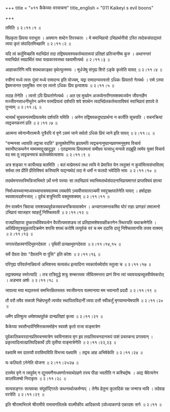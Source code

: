 +++
title = "०११ कैकेय्याः वरयाचना"
title_english = "011 Kaikeyi s evil boons"

+++


तमिति  ॥  २।११।१  ॥   

  

विप्रकृता प्रियया पराभूता । अवमानः शब्देन तिरस्कारः । मे ममाभिप्रायो
ऽभिप्रार्थनीयो ऽस्ति त्वदेकसंपाद्यस्तं त्वया कृतं संपादितमिच्छामि  ॥ 
२।११।२  ॥   

  

यदि त्वं कर्तुमिच्छसि मदभिप्रेतं तदा तद्विषयावश्यकर्तव्यतारूपां
प्रतिज्ञां प्रतिजानीष्व कुरु । अथानन्तरं मयाभिप्रेतं स्वप्रार्थितं यथा
यत्प्रकारवत्तथा वक्ष्यामीत्यर्थः  ॥  २।११।३  ॥   

  

आज्ञाकारिणि मयि शपथाकाङ्क्षा वृथेत्युत्स्मयः । मूर्धजेषु संगृह्य शिरो
ऽङ्के कृत्वेति यावत्  ॥  २।११।४  ॥   

  

स्त्रीणां मध्ये त्वत्तः पुंसां मध्ये रामादन्य इति योज्यम्, यद्वा
रामादन्यस्त्वत्तो ऽधिकः प्रियतरो नेत्यर्थः । रामे ऽस्या द्वेषमजानत
एवमुक्तिः राम एव त्वत्तो ऽधिकः प्रिय इत्याशयः  ॥  २।११।५  ॥   

  

तदाह तेनेति । त्वत्तो ऽपि प्रियतरेणेत्यर्थः । अत एव मुख्येन
अजय्येनारीणामशक्यजयेन जीवनार्हेण मज्जीवनसाधनीभूतेन अनेन परमप्रियत्वं
दर्शयति शपे शपथेन त्वदभिप्रेतकर्तव्यताविषयं स्वाभिप्रायं ज्ञापये ते
तुभ्याम्  ॥  २।११।६  ॥   

  

भाव्यर्थं सूचयन्परमप्रियत्वमेव दर्शयति यमिति । अनेन
तद्विषयकदुष्टप्रार्थना न कार्येति सूचयति । वचनक्रियां त्वद्वचनकरणं प्रति
 ॥  २।११।७  ॥   

  

आत्मना स्वेनान्यैरात्मजैः पुत्रैरपि यं वृणे ऽसमं जाने सर्वतो ऽधिकं
प्रियं जाने इति यावत्  ॥  २।११।८  ॥   

  

"यन्मनसा ध्यायति तद्वाचा वदति" इत्युक्तेर्वागिव हृदयमपि
त्वद्वचनानुष्ठानप्रवणमनुमृश्य विचार्य स्वाभीष्टकथनेन
मामस्माद्दुःखादुद्धर । एतद्रामस्य प्रियतमत्वं समीक्ष्य यत्साधु मन्यसे
तद्ब्रूहि त्वमेव युक्तं विचार्य वद मम तु त्वद्वचनमात्रं
कर्तव्यमेवेत्याशयः  ॥  २।११।९  ॥   

  

अत्र शङ्का न कार्येत्याह बलमिति । बलं मत्प्रेमरूपं तथा त्वयि मे
प्रेमास्ति येन त्वदुक्तं न कुर्यामित्यसंभावितम् सर्वथा तव प्रीतिं
प्रीतिविषयं करिष्यामि यद्यन्यथेदं तदा मे धर्मो न फलदो भवेदिति भावः  ॥ 
२।११।१०  ॥   

  

तदर्थमनास्तस्मिन्निजाभिमते ऽर्थे मनो यस्याः सा तदभिप्रायं
स्वाभिमतार्थसंपादनाभिप्रायमागतं प्राप्तविषयं ज्ञात्वा  

निर्माध्यस्थ्यान्माध्यस्थ्याभावमवलम्ब्य ल्यब्लोपे ऽव्ययीभावात्पञ्चमी
स्वपुत्रक्षपातेनेति यावत् । हर्षाद्राज्ञः स्ववशत्वदर्शनजात् । दुर्वचं
शत्रुभिरपि वक्तुमशक्यम्  ॥  २।११।११ ॥   

  

तेन वाक्येन त्रिवाचा रामशपथपूर्वकस्ववचनक्रियावाक्येन । अभ्यागतमन्तकमिव
घोरं राज्ञः प्राणहरं तमात्मनो ऽभिप्रायं व्याजहार व्याहर्तुं निश्चितवती
 ॥  २।११।१२  ॥   

  

राजप्रतिज्ञाया दुष्करार्थविषयत्वेन वैपरीत्यमाशङ्य तां
प्रतिज्ञामशेषसाक्षीकरणेन स्थिरयति यथाक्रमेणेति ।
अतिप्रियपुत्रसुकृतादिक्रमेण शपसि शपथं करोषि तत्पूर्वकं वरं च मम ददासि
दातुं निश्चितवानसि तत्तव वाक्यम्  ॥  २।११।१३  ॥   

  

जगत्परोक्षस्वर्गादिभुवनदेवता । पृथिवी प्रत्यक्षभुवनदेवता  ॥  २।११।१४,१५
 ॥   

  

सर्वे दैवता देवाः "दैवतानि वा पुंसि" इति कोशः  ॥  २।११।१६  ॥   

  

परिगृह्य परिवर्तनान्निवर्त्य अभिशस्य सत्यसंध इत्यादिना स्वकार्यस्थैर्याय
स्तुत्वा च  ॥  २।११।१७  ॥   

  

तद्वाक्यमाह स्मरेत्यादि । तत्र रात्रियुद्धे शत्रुः शम्बरस्तव जीवितमन्तरा
प्राणं विना त्वां च्यावयत्प्रच्युतवीर्यमकरोत् । अडभाव आर्षः  ॥  २।११।१८
 ॥   

  

जाग्रत्या मया मद्यतस्त्वं समभिरक्षितस्ततः स्वजीवनाय यतमानाया मम भवान्वरौ
प्रददौ  ॥  २।११।१९  ॥   

  

तौ वरौ तवैव सकाशे निक्षेपभूतौ त्वय्येव स्थापिताविदानीं त्वया दत्तौ
स्वीकर्तुं मृगयाम्यन्वेषयामि  ॥  २।११।२०  ॥   

  

धर्मेण प्रतिश्रुत्य धर्मशपथपूर्वकं दानप्रतिज्ञां कृत्वा  ॥  २।११।२१  ॥   

  

कैकेय्या स्वसौन्दर्यनिमित्तकाममोहेन स्ववशे कृतो राजा वाङ्मात्रेण  

पूर्वकालिकवरदानप्रतिवचनमात्रेण स्वविनाशाय मृग इव तत्प्रतिवचनदानरूपं पाशं
प्रचस्कन्द प्रगतवान् । प्रकृत्यादित्वात्प्रातिपदिकार्थे ऽपि तृतीया
वाङ्मात्रेणेति  ॥  २।११।२२,२३  ॥   

  

वक्ष्यामि मम दातव्यौ वराविमाविति विभज्य वक्ष्यामि । तद्वच आह अभिषेकेति
 ॥  २।११।२४  ॥   

  

यः कल्पितो ऽनेनेति योजना  ॥  २।११।२५२७  ॥   

  

दत्तमेव वृणे न त्वपूर्वम् न द्युत्तमर्णेनाधमर्णात्स्वार्थग्रहणे तस्य
पीडा भवतीति न कश्चिद्दोषः । अद्य चैवेत्यनेन कालविलम्बो निराकृतः  ॥ 
२।११।२८  ॥   

  

सत्यसङ्गरः सत्यवचाः संपूर्वाद्गिरतेः कथनार्थात्कर्मण्यप् । तेनैव हेतुना
कुलादिकं रक्ष जन्मात्र भावि । तदेवाह परत्रेति  ॥  २।११।२९  ॥   

  

इति श्रीरामाभिरामे श्रीरामीये रामायणतिलके वाल्मीकीय आदिकाव्ये
ऽयोध्याकाण्डे एकादशः सर्गः  ॥  २।११  ॥   

  

  


